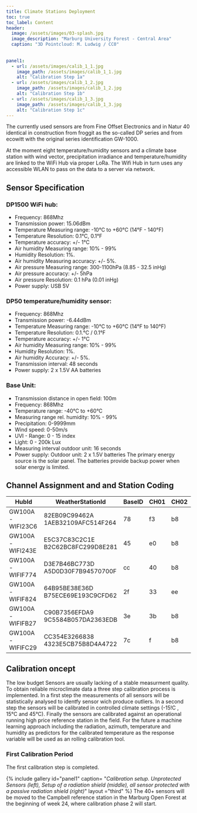 ```yaml
---
title: Climate Stations Deployment
toc: true
toc_label: Content
header:
  image: /assets/images/03-splash.jpg
  image_description: "Marburg University Forest - Central Area"
  caption: "3D Pointcloud: M. Ludwig / CC0"
  
  
panel1:
  - url: /assets/images/calib_1_1.jpg
    image_path: /assets/images/calib_1_1.jpg
    alt: "Calibration Step 1a"
  - url: /assets/images/calib_1_2.jpg
    image_path: /assets/images/calib_1_2.jpg
    alt: "Calibration Step 1b"
  - url: /assets/images/calib_1_3.jpg
    image_path: /assets/images/calib_1_3.jpg
    alt: "Calibration Step 1c"   
---
```



The currently used sensors are from Fine Offset Electronics and in Natur 40 identical in construction from froggit as the so-called DP series and from ecowitt with the original series identification GW-1000.<!--more-->

At the moment eight temperature/humidity sensors and a climate base station with wind vector, precipitation irradiance and temperature/humidity are linked to the WiFi Hub via proper LoRa. The Wifi Hub in turn uses any accessible WLAN to pass on the data to a server via network.  

## Sensor Specification 

### DP1500 WiFi hub:
* Frequency: 868Mhz
* Transmission power: 15.06dBm
* Temperature Measuring range: -10°C to +60°C (14°F - 140°F)
* Temperature Resolution: 0.1°C, 0.1°F
* Temperature accuracy: +/- 1°C
* Air humidity Measuring range: 10% - 99%
* Humidity Resolution: 1%.
* Air humidity Measuring accuracy: +/- 5%.
* Air pressure Measuring range: 300-1100hPa (8.85 - 32.5 inHg)
* Air pressure accuracy: +/- 5hPa
* Air pressure Resolution: 0.1 hPa (0.01 inHg)
* Power supply: USB 5V

### DP50 temperature/humidity sensor:
* Frequency: 868Mhz
* Transmission power: -6.44dBm
* Temperature Measuring range: -10°C to +60°C (14°F to 140°F)
* Temperature Resolution: 0.1.°C / 0.1°F
* Temperature accuracy: +/- 1°C
* Air humidity Measuring range: 10% - 99%
* Humidity Resolution: 1%.
* Air humidity Accuracy: +/- 5%.
* Transmission interval: 48 seconds
* Power supply: 2 x 1.5V AA batteries
  
### Base Unit:
* Transmission distance in open field: 100m
* Frequency: 868Mhz
* Temperature range: -40°C to +60°C
* Measuring range rel. humidity: 10% - 99%
* Precipitation: 0-9999mm
* Wind speed: 0-50m/s
* UVI - Range: 0 - 15 index
* Light: 0 - 200k Lux
* Measuring interval outdoor unit: 16 seconds
* Power supply:  Outdoor unit: 2 x 1.5V batteries The primary energy source is the solar panel. The batteries provide backup power when solar energy is limited.

## Channel Assignment and and Station Coding

|HubId          |WeatherStationId                |BaseID|CH01|CH02|CH03|CH04|CH05|CH06|CH07|CH08|SoilCh1|SoilCh2|
|---------------|--------------------------------|------|----|----|----|----|----|----|----|----|-------|-------|
|GW100A-WIFI23C6|82EB09C99462A 1AEB32109AFC514F264|78    |f3  |b8  |    |4   |    |    |    |93  |c692   |c825   |
|GW100A-WIFI243E|E5C37C83C2C1E B2C62BC8FC299D8E281|45    |e0  |b8  |49  |c8  |42  |eb  |20  |bc  |       |       |
|GW100A-WIFIF774|D3E7B46BC773D A5D0D30F7B94570700F|cc    |40  |b8  |22  |bb  |d   |db  |5b  |65  |       |       |
|GW100A-WIFIF824|64B95BE38E36D B75ECE69E193C9CFD62|2f    |33  |ee  |2d  |c0  |fd  |f1  |6e  |7a  |       |       |
|GW100A-WIFIFB27|C90B7356EFDA9 9C5584B057DA2363EDB|3e    |3b  |b8  |e2  |4d  |89  |d2  |c3  |d3  |       |       |
|GW100A-WIFIFC29|CC354E3266838 4323E5CB75B8D4A4722|7c    |f   |b8  |92  |9c  |c   |57  |53  |9d  |       |       |

## Calibration oncept

The low budget Sensors are usually lacking of a stable measurment quality. To obtain reliable microclimate data a three step calibration process is implemented. In a first step the measurements of all sensors will be statistically analysed to identfy sensor wich produce outliers. In a second step the sensors will be calibrated in controlled climate settings (-15!C , 15°C and 45°C). Finally the sensors are calibrated against an operational running high price reference station in the field. 
For the future a machine learning approach including the radiation, azimuth, temperature and humidity as predictors for the calibrated temperature as the response variable will be used as an rolling calibration tool. 

### First Calibration Period

The first calibration step is completed. 


{% include gallery id="panel1"  caption= "*Calibration setup. Unprotected Sensors (left), Setup of a radiation shield (middle), all sensor protected with a passive radiation shield (right)*" layout ="third"  %}
The 40+ sensors will be moved to the Campbell reference station in the Marburg Open Forest at the beginning of week 24, where calibration phase 2 will start.